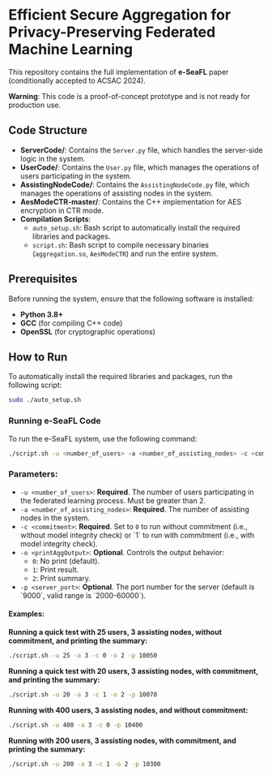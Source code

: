 # Efficient Secure Aggregation for Privacy-Preserving Federated Machine Learning

This repository contains the full implementation of **e-SeaFL** paper (conditionally accepted to ACSAC 2024).

**Warning**: This code is a proof-of-concept prototype and is not ready for production use.

## Code Structure

- **ServerCode/**: Contains the `Server.py` file, which handles the server-side logic in the system.
- **UserCode/**: Contains the `User.py` file, which manages the operations of users participating in the system.
- **AssistingNodeCode/**: Contains the `AssistingNodeCode.py` file, which manages the operations of assisting nodes in the system.
- **AesModeCTR-master/**: Contains the C++ implementation for AES encryption in CTR mode.
- **Compilation Scripts**:
  - `auto_setup.sh`: Bash script to automatically install the required libraries and packages. 
  - `script.sh`: Bash script to compile necessary binaries (`aggregation.so`, `AesModeCTR`) and run the entire system.

## Prerequisites

Before running the system, ensure that the following software is installed:

- **Python 3.8+**
- **GCC** (for compiling C++ code)
- **OpenSSL** (for cryptographic operations)

## How to Run

To automatically install the required libraries and packages, run the following script:

```bash
sudo ./auto_setup.sh
```

### Running e-SeaFL Code

To run the e-SeaFL system, use the following command:

```bash
./script.sh -u <number_of_users> -a <number_of_assisting_nodes> -c <commitment> [-o <printAggOutput>] [-p <server_port>]
```

### Parameters:

- `-u <number_of_users>`: **Required**. The number of users participating in the federated learning process. Must be greater than 2.
- `-a <number_of_assisting_nodes>`: **Required**. The number of assisting nodes in the system.
- `-c <commitment>`: **Required**. Set to `0` to run without commitment (i.e., without model integrity check) or \`1\` to run with commitment (i.e., with model integrity check).
- `-o <printAggOutput>`: **Optional**. Controls the output behavior: 
  - `0`: No print (default).
  - `1`: Print result.
  - `2`: Print summary.
- `-p <server_port>`: **Optional**. The port number for the server (default is \`9000\`, valid range is \`2000-60000\`).

#### Examples:

**Running a quick test with 25 users, 3 assisting nodes, without commitment, and printing the summary:**

```bash
./script.sh -u 25 -a 3 -c 0 -o 2 -p 10050
```

**Running a quick test with 20 users, 3 assisting nodes, with commitment, and printing the summary:**

```bash
./script.sh -u 20 -a 3 -c 1 -o 2 -p 10070
```

**Running with 400 users, 3 assisting nodes, and without commitment:**

```bash
./script.sh -u 400 -a 3 -c 0 -p 10400
```

**Running with 200 users, 3 assisting nodes, with commitment, and printing the summary:**

```bash
./script.sh -u 200 -a 3 -c 1 -o 2 -p 10300
```
